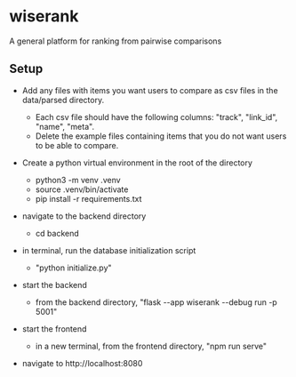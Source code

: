 # wiserank

A general platform for ranking from pairwise comparisons

## Setup

- Add any files with items you want users to compare as csv files in the data/parsed directory.
  - Each csv file should have the following columns: "track", "link_id", "name", "meta".
  - Delete the example files containing items that you do not want users to be able to compare.

- Create a python virtual environment in the root of the directory
  - python3 -m venv .venv
  - source .venv/bin/activate
  - pip install -r requirements.txt

- navigate to the backend directory
  - cd backend
- in terminal, run the database initialization script
  - "python initialize.py"

- start the backend
  - from the backend directory, "flask --app wiserank --debug run -p 5001"
- start the frontend
  - in a new terminal, from the frontend directory, "npm run serve"

- navigate to http://localhost:8080